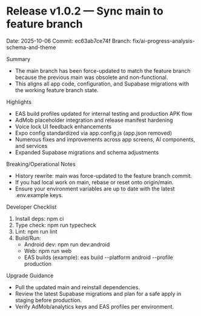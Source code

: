 # Release v1.0.2 — Sync main to feature branch

Date: 2025-10-06
Commit: ec63ab7ce74f
Branch: fix/ai-progress-analysis-schema-and-theme

Summary
- The main branch has been force-updated to match the feature branch because the previous main was obsolete and non-functional.
- This aligns all app code, configuration, and Supabase migrations with the working feature branch state.

Highlights
- EAS build profiles updated for internal testing and production APK flow
- AdMob placeholder integration and release manifest hardening
- Voice lock UI feedback enhancements
- Expo config standardized via app.config.js (app.json removed)
- Numerous fixes and improvements across app screens, AI components, and services
- Expanded Supabase migrations and schema adjustments

Breaking/Operational Notes
- History rewrite: main was force-updated to the feature branch commit.
- If you had local work on main, rebase or reset onto origin/main.
- Ensure your environment variables are up to date with the latest .env.example keys.

Developer Checklist
1) Install deps: npm ci
2) Type check: npm run typecheck
3) Lint: npm run lint
4) Build/Run:
   - Android dev: npm run dev:android
   - Web: npm run web
   - EAS builds (example): eas build --platform android --profile production

Upgrade Guidance
- Pull the updated main and reinstall dependencies.
- Review the latest Supabase migrations and plan for a safe apply in staging before production.
- Verify AdMob/analytics keys and EAS profiles per environment.
